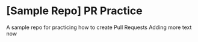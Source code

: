 # [Sample Repo] PR Practice
A sample repo for practicing how to create Pull Requests
Adding more text now